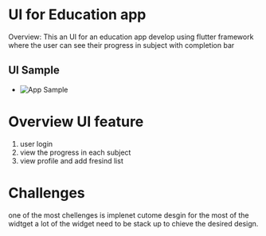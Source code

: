 # UI for Education app

Overview:
This an UI for an education app develop using flutter framework where the user can see their progress in subject with completion bar


## UI Sample
- ![App Sample](/sample/Education%20app.gif)



# Overview UI feature
1. user login 
2. view the progress  in each subject
3. view profile and add fresind list 

# Challenges
one of the most chellenges is implenet cutome desgin for the most of the widtget 
a lot of the widget need to be stack up to chieve the desired design.
